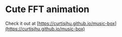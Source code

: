 # Cute FFT animation

Check it out at [https://curtisjhu.github.io/music-box](https://curtisjhu.github.io/music-box)